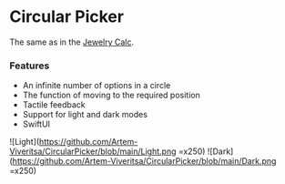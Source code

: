 # Circular Picker
The same as in the [Jewelry Calc](https://apps.apple.com/app/jewelry-calc/id1576263506).

### Features
- An infinite number of options in a circle
- The function of moving to the required position
- Tactile feedback
- Support for light and dark modes
- SwiftUI

![Light](https://github.com/Artem-Viveritsa/CircularPicker/blob/main/Light.png =x250)
![Dark](https://github.com/Artem-Viveritsa/CircularPicker/blob/main/Dark.png =x250)
